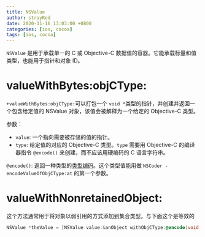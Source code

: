 ```yaml
---
title: NSValue
author: strayRed
date: 2020-11-16 13:03:00 +0800
categories: [ios, cocoa]
tags: [ios, cocoa]
---
```


`NSValue` 是用于承载单一的 C 或 Objective-C 数据值的容器。它能承载标量和值类型，也能用于指针和对象 ID。

# valueWithBytes:objCType:

`+valueWithBytes:objCType:`可以打包一个 `void *`类型的指针，并创建并返回一个包含给定值的 NSValue 对象，该值会被解释为一个给定的 Objective-C 类型。

参数：

- `value`: 一个指向需要被存储的值的指针。
- `type`: 给定值的对应的 Objective-C 类型。`type` 需要用 Objective-C 的编译器指令 `@encode()` 来创建，而不应该用硬编码的 C 语言字符串。

`@encode()`: 返回一种类型的[类型编码](https://developer.apple.com/library/mac/#documentation/Cocoa/Conceptual/ObjCRuntimeGuide/Articles/ocrtTypeEncodings.html)。这个类型值能用做 `NSCoder -encodeValueOfObjCType:at` 的第一个参数。

# valueWithNonretainedObject:

这个方法通常用于将对象以弱引用的方式添加到集合类型。与下面这个是等效的

```Objective-C
NSValue *theValue = [NSValue value:&anObject withObjCType:@encode(void *)];
```

